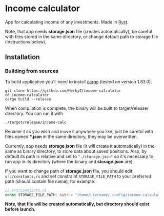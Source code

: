 # Income calculator

App for calculating income of any investments. Made in [Rust](https://www.rust-lang.org/).

Note, that app needs __storage.json__ file (creates automatically), be careful with files stored in the same directory, or change default path to storage file (instructions below).

## Installation
### Building from sources
To build application you'll need to install [cargo](https://www.rust-lang.org/tools/install) (tested on version 1.83.0).


```
git clone https://github.com/HerbyZ/income-calculator
cd income-calculator
cargo build --release
```

When compilation is complete, the binary will be built to target/release/ directory. You can run it with

```
./target/release/income-calc
```

Rename it as you wish and move it anywhere you like, just be careful with files named __*.json__ in the same directory, they may be overwritten.

Currently, app needs __storage.json__ file (it will create it automatically) in the same as binary directory, to store data about saved positions. Also, by default its path is relative and set to `"./storage.json"` so it's necessary to run app in its directory (where the binary and __storage.json__ are).

If you want to change path of __storage.json__ file, you should edit `src/constants.rs` and set constraint `STORAGE_FILE_PATH` to your preferred path (should contain file name), for example:

```rust
// src/constants.rs
const STORAGE_FILE_PATH: &str = "/home/username/.config/income-calculator/storage.json"
```

__Note, that file will be created automatically, but directory should exist before launch.__
